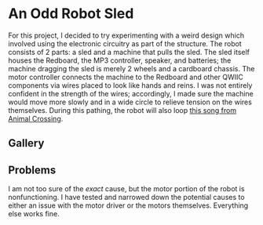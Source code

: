 # An Odd Robot Sled

For this project, I decided to try experimenting with a weird design which involved using the electronic circuitry as part of the structure. The robot consists of 2 parts: a sled and a machine that pulls the sled. The sled itself houses the Redboard, the MP3 controller, speaker, and batteries; the machine dragging the sled is merely 2 wheels and a cardboard chassis. The motor controller connects the machine to the Redboard and other QWIIC components via wires placed to look like hands and reins. I was not entirely confident in the strength of the wires; accordingly, I made sure the machine would move more slowly and in a wide circle to relieve tension on the wires themselves. During this pathing, the robot will also loop [this song from Animal Crossing](https://www.youtube.com/watch?v=P2hqs1eelm8).

## Gallery



## Problems

I am not too sure of the *exact* cause, but the motor portion of the robot is nonfunctioning. I have tested and narrowed down the potential causes to either an issue with the motor driver or the motors themselves. Everything else works fine.
